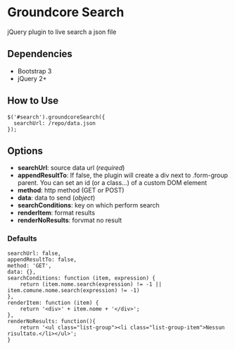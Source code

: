 # Groundcore Search
jQuery plugin to live search a json file

## Dependencies

- Bootstrap 3
- jQuery 2+
 
 
## How to Use

```
$('#search').groundcoreSearch({
  searchUrl: /repo/data.json
});
```

## Options

- **searchUrl**: source data url (*required*)
- **appendResultTo**: If false, the plugin will create a div next to .form-group parent. You can set an id (or a class...) of a custom DOM element 
- **method**: http method (GET or POST)
- **data**: data to send (*object*)
- **searchConditions**: key on which perform search
- **renderItem**: format results
- **renderNoResults**: forvmat no result
 
### Defaults

```
searchUrl: false,            
appendResultTo: false, 
method: 'GET',
data: {},
searchConditions: function (item, expression) {
    return (item.nome.search(expression) != -1 || item.comune.nome.search(expression) != -1)
},
renderItem: function (item) {
    return '<div>' + item.nome + '</div>';
},
renderNoResults: function(){
    return '<ul class="list-group"><li class="list-group-item">Nessun risultato.</li></ul>';
}
```
